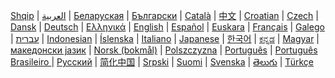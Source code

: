 <a href="/od/albanian/">Shqip</a> |
<a href="/od/arabic/">العربية</a> |
<a href="/od/bielaruskaja/">Беларуская</a> |
<a href="/od/bulgarian/">Български</a> |
<a href="/od/catala">Català</a> |
<a href="/od/chinese">中文</a> |
<a href="/od/croatian">Croatian</a> |
<a href="/od/czech/">Czech</a> |
<a href="/od/dansk">Dansk</a> |
<a href="/od/1.1/de/">Deutsch</a> |
<a href="/od/ellinika">Ελληνικά</a> |
<a href="/od/">English</a> |
<a href="/od/espanol">Español</a> |
<a href="/od/euskara">Euskara</a> |
<a href="/od/francais">Français</a> |
<a href="/od/galego">Galego</a> |
<a href="/od/hebrew">עברית</a> |
<a href="/od/indonesian">Indonesian</a> |
<a href="/od/islenska">Íslenska</a> |
<a href="/od/italiano">Italiano</a> |
<a href="/od/japanese">Japanese</a> |
<a href="/od/korean">한국어</a> |
<a href="/od/kannada">ಕನ್ನಡ</a> |
<a href="/od/magyar">Magyar</a> |
<a href="/od/makedonski_jazik">македонски јазик</a> |
<a href="/od/norsk_bokmaal/">Norsk (bokmål)</a> |
<a href="/od/polszczyzna">Polszczyzna</a> |
<a href="/od/portugues">Português</a> |
<a href="/od/portugues-brasileiro">Português Brasileiro </a> |
<a href="/od/russkiy">Русский</a> |
<a href="/od/simplified-chinese">简化中国</a> |
<a href="/od/srpski">Srpski</a> |
<a href="/od/suomi">Suomi</a> |
<a href="/od/svenska">Svenska</a> |
<a href="/od/telugu">తెలుగు</a> |
<a href="/od/tr">Türkçe</a>

